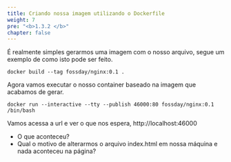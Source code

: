 ```yaml
---
title: Criando nossa imagem utilizando o Dockerfile
weight: 7
pre: "<b>1.3.2 </b>"
chapter: false
---
```


É realmente simples gerarmos uma imagem com o nosso arquivo, segue um exemplo de como isto pode ser feito.

```
docker build --tag fossday/nginx:0.1 .
```

Agora vamos executar o nosso container baseado na imagem que acabamos de gerar.

```
docker run --interactive --tty --publish 46000:80 fossday/nginx:0.1 /bin/bash
```

Vamos acessa a url e ver o que nos espera, http://localhost:46000

* O que aconteceu?
* Qual o motivo de alterarmos o arquivo index.html em nossa máquina e nada aconteceu na página?
